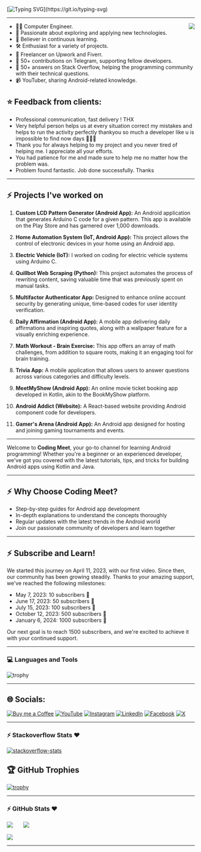 <!--# नमस्ते (Namaste)🙏, I'm Meet!-->
[![Typing SVG](https://readme-typing-svg.demolab.com?font=Rubik+Mono+One&size=43&pause=1000&color=03FA6EFF&center=true&vCenter=true&repeat=false&random=false&width=1024&height=100&lines=%E0%A4%A8%E0%A4%AE%E0%A4%B8%E0%A5%8D%E0%A4%A4%E0%A5%87(Namaste)%F0%9F%99%8F%2C+I'm+Meet!)](https://git.io/typing-svg)

<hr>
<!-- <img align='right' src="https://media.giphy.com/media/M9gbBd9nbDrOTu1Mqx/giphy.gif" width="230"> -->
<img align='right' src="https://i.pinimg.com/originals/e8/f4/53/e8f453469a3ec97ecd354df465d73913.gif">

- 👨‍💻 Computer Engineer.
- 🚀 Passionate about exploring and applying new technologies.
- 📖 Believer in continuous learning.
- 🛠️ Enthusiast for a variety of projects.
- 💼 Freelancer on Upwork and Fiverr.
- 🤝 50+ contributions on Telegram, supporting fellow developers.
- 💬 50+ answers on Stack Overflow, helping the programming community with their technical questions.
- 📹 YouTuber, sharing Android-related knowledge.

## ⭐ Feedback from clients:
- Professional communication, fast delivery ! THX
- Very helpful person helps us at every situation correct my mistakes and helps to run the activity perfectly thankyou so much a developer like u is impossible to find now days 🙌🙌🙌
- Thank you for always helping to my project and you never tired of helping me. I appreciate all your efforts.
- You had patience for me and made sure to help me no matter how the problem was.
- Problem found fantastic. Job done successfully. Thanks
<hr>

## :zap: Projects I've worked on

1. **Custom LCD Pattern Generator (Android App):**
   An Android application that generates Arduino C code for a given pattern. This app is available on the Play Store and has garnered over 1,000 downloads.

2. **Home Automation System (IoT, Android App):**
   This project allows the control of electronic devices in your home using an Android app.

3. **Electric Vehicle (IoT):**
   I worked on coding for electric vehicle systems using Arduino C.

4. **Quillbot Web Scraping (Python):**
   This project automates the process of rewriting content, saving valuable time that was previously spent on manual tasks.

5. **Multifactor Authenticator App:**
   Designed to enhance online account security by generating unique, time-based codes for user identity verification.

6. **Daily Affirmation (Android App):**
   A mobile app delivering daily affirmations and inspiring quotes, along with a wallpaper feature for a visually enriching experience.

7. **Math Workout - Brain Exercise:**
   This app offers an array of math challenges, from addition to square roots, making it an engaging tool for brain training.

8. **Trivia App:**
   A mobile application that allows users to answer questions across various categories and difficulty levels.

9. **MeetMyShow (Android App):**
   An online movie ticket booking app developed in Kotlin, akin to the BookMyShow platform.

10. **Android Addict (Website):**
    A React-based website providing Android component code for developers.

11. **Gamer's Arena (Android App):**
    An Android app designed for hosting and joining gaming tournaments and events.


<hr>

Welcome to **Coding Meet**, your go-to channel for learning Android programming! Whether you're a beginner or an experienced developer, we've got you covered with the latest tutorials, tips, and tricks for building Android apps using Kotlin and Java.
<hr>

## :zap: Why Choose Coding Meet?

- Step-by-step guides for Android app development
- In-depth explanations to understand the concepts thoroughly
- Regular updates with the latest trends in the Android world
- Join our passionate community of developers and learn together
<hr>

## :zap: Subscribe and Learn!

We started this journey on April 11, 2023, with our first video. Since then, our community has been growing steadily. Thanks to your amazing support, we've reached the following milestones:
- May 7, 2023: 10 subscribers 🎉
- June 17, 2023: 50 subscribers 🎊
- July 15, 2023: 100 subscribers 🥳
- October 12, 2023: 500 subscribers 🤩
- January 6, 2024: 1000 subscribers 🚀

Our next goal is to reach 1500 subscribers, and we're excited to achieve it with your continued support.
<hr>

### 💻 Languages and Tools

![trophy](https://skillicons.dev/icons?i=androidstudio,kotlin,java,gradle,arduino,react,figma,xd,idea,vscode,py,stackoverflow,git,github,postman,firebase,mongodb,supabase&perline=18)
<hr>

## 🌐 Socials:
[![Buy me a Coffee](https://img.shields.io/badge/buymeacoffee-ffdd00?style=for-the-badge&logo=buymeacoffee&logoColor=black)](https://www.buymeacoffee.com/codingmeet) [![YouTube](https://img.shields.io/badge/YouTube-FF0000?style=for-the-badge&logo=youtube&logoColor=white)](https://www.youtube.com/channel/UCbxVOMaM79ouNfgwEmkBNAg) [![Instagram](https://img.shields.io/badge/Instagram-E4405F?style=for-the-badge&logo=instagram&logoColor=white)](https://instagram.com/codingmeet26) [![LinkedIn](https://img.shields.io/badge/LinkedIn-0077B5?style=for-the-badge&logo=linkedin&logoColor=white)](https://www.linkedin.com/in/coding-meet)
[![Facebook](https://img.shields.io/badge/Facebook-1877F2?style=for-the-badge&logo=facebook&logoColor=white)](https://www.facebook.com/profile.php?viewas=100000686899395&id=100092407025934) 
[![X](https://img.shields.io/badge/x-000000?style=for-the-badge&logo=x&logoColor=white)](https://twitter.com/CodingMeet) 

<hr>

### :zap: Stackoverflow Stats ❤️ 

[![stackoverflow-stats](https://github-stackoverflow-readme.vercel.app/?userId=13082664)](https://stackoverflow.com/users/13082664/meet)

## 🏆 GitHub Trophies

[![trophy](https://github-profile-trophy.vercel.app/?username=Coding-Meet&theme=discord&column=8&margin-w=5&margin-h=5)](https://github.com/Coding-Meet/)
<hr>

### :zap: GitHub Stats ❤️ 

<div>
   <img align="center" src="http://github-profile-summary-cards.vercel.app/api/cards/stats?username=Coding-Meet&theme=nord_dark"/>
  &nbsp; &nbsp; &nbsp;
   <img align="center" src="https://github-readme-stats.vercel.app/api/top-langs/?username=Coding-Meet&layout=compact&theme=dark&bg_color=2E3440&text_color=88C0D0&rank_icon=88C0D0"/>
   <br />
   <br />
   <img src="https://github-profile-summary-cards.vercel.app/api/cards/profile-details?username=Coding-Meet&theme=nord_dark"/>
</div>

<hr>
